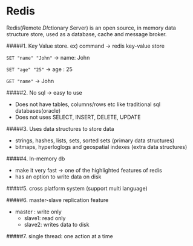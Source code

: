 # Redis

Redis(*R*emote *DI*ctionary *S*erver) is an open source, in memory data structure store, used as a database, cache and message broker.

#####1. Key Value store.
ex) command -> redis key-value store

`SET "name" "John"` -> name: John

`SET "age" "25"` -> age : 25

`GET "name"` -> John

#####2. No sql -> easy to use
- Does not have tables, columns/rows etc like traditional sql databases(oracle)
- Does not uses SELECT, INSERT, DELETE, UPDATE

#####3. Uses data structures to store data
- strings, hashes, lists, sets, sorted sets (primary data structures)
- bitmaps, hyperloglogs and geospatial indexes (extra data structures)

#####4. In-memory db
- make it very fast -> one of the highlighted features of redis
- has an option to write data on disk

#####5. cross platform system (support multi language)

#####6. master-slave replication feature
- master : write only
	- slave1: read only
	- slave2: writes data to disk

#####7. single thread: one action at a time

